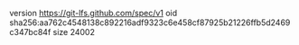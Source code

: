 version https://git-lfs.github.com/spec/v1
oid sha256:aa762c4548138c892216adf9323c6e458cf87925b21226ffb5d2469c347bc84f
size 24002
